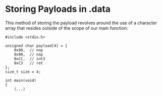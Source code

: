# Storing Payloads in .data

This method of storing the payload revolves around the use of a character  
array that resides outside of the scope of our main function:
```
#include <stdio.h>

unsigned char payload[4] = {
    0x90,  // nop
    0x90,  // nop
    0xCC,  // int3
    0xC3   // ret
};
size_t size = 4;

int main(void)
{
    (...)
```
